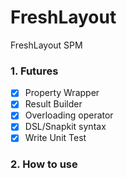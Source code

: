 # FreshLayout
 FreshLayout SPM

### 1. Futures

  - [x] Property Wrapper
  - [x] Result Builder
  - [x] Overloading operator
  - [x] DSL/Snapkit syntax
  - [x] Write Unit Test

### 2. How to use


